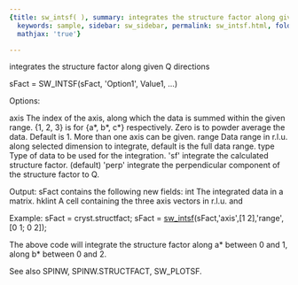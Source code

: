 ```yaml
---
{title: sw_intsf( ), summary: integrates the structure factor along given Q directions,
  keywords: sample, sidebar: sw_sidebar, permalink: sw_intsf.html, folder: swfiles,
  mathjax: 'true'}

---
```

integrates the structure factor along given Q directions
 
sFact = SW_INTSF(sFact, 'Option1', Value1, ...) 
 
Options:
 
axis      The index of the axis, along which the data is summed within
          the given range. {1, 2, 3} is for {a*, b*, c*} respectively.
          Zero is to powder average the data. Default is 1. More than one
          axis can be given.
range     Data range in r.l.u. along selected dimension to integrate,
          default is the full data range.
type      Type of data to be used for the integration.
              'sf'    integrate the calculated structure factor. (default)
              'perp'  integrate the perpendicular component of the structure
                      factor to Q.
 
Output:
          sFact contains the following new fields:
          int     The integrated data in a matrix.
          hklint  A cell containing the three axis vectors in r.l.u. and
 
Example:
  sFact = cryst.structfact;
  sFact = [sw_intsf](sw_intsf.html)(sFact,'axis',[1 2],'range',[0 1; 0 2]);
 
  The above code will integrate the structure factor along a* between 0
  and 1, along b* between 0 and 2.
 
See also SPINW, SPINW.STRUCTFACT, SW_PLOTSF.
 

